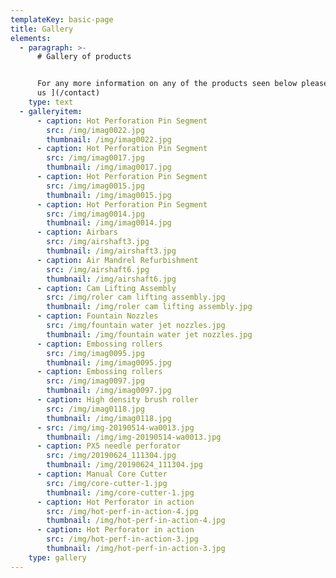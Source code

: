 ```yaml
---
templateKey: basic-page
title: Gallery
elements:
  - paragraph: >-
      # Gallery of products


      For any more information on any of the products seen below please [contact
      us ](/contact)
    type: text
  - galleryitem:
      - caption: Hot Perforation Pin Segment
        src: /img/imag0022.jpg
        thumbnail: /img/imag0022.jpg
      - caption: Hot Perforation Pin Segment
        src: /img/imag0017.jpg
        thumbnail: /img/imag0017.jpg
      - caption: Hot Perforation Pin Segment
        src: /img/imag0015.jpg
        thumbnail: /img/imag0015.jpg
      - caption: Hot Perforation Pin Segment
        src: /img/imag0014.jpg
        thumbnail: /img/imag0014.jpg
      - caption: Airbars
        src: /img/airshaft3.jpg
        thumbnail: /img/airshaft3.jpg
      - caption: Air Mandrel Refurbishment
        src: /img/airshaft6.jpg
        thumbnail: /img/airshaft6.jpg
      - caption: Cam Lifting Assembly
        src: /img/roler cam lifting assembly.jpg
        thumbnail: /img/roler cam lifting assembly.jpg
      - caption: Fountain Nozzles
        src: /img/fountain water jet nozzles.jpg
        thumbnail: /img/fountain water jet nozzles.jpg
      - caption: Embossing rollers
        src: /img/imag0095.jpg
        thumbnail: /img/imag0095.jpg
      - caption: Embossing rollers
        src: /img/imag0097.jpg
        thumbnail: /img/imag0097.jpg
      - caption: High density brush roller
        src: /img/imag0118.jpg
        thumbnail: /img/imag0118.jpg
      - src: /img/img-20190514-wa0013.jpg
        thumbnail: /img/img-20190514-wa0013.jpg
      - caption: PX5 needle perforator
        src: /img/20190624_111304.jpg
        thumbnail: /img/20190624_111304.jpg
      - caption: Manual Core Cutter
        src: /img/core-cutter-1.jpg
        thumbnail: /img/core-cutter-1.jpg
      - caption: Hot Perforator in action
        src: /img/hot-perf-in-action-4.jpg
        thumbnail: /img/hot-perf-in-action-4.jpg
      - caption: Hot Perforator in action
        src: /img/hot-perf-in-action-3.jpg
        thumbnail: /img/hot-perf-in-action-3.jpg
    type: gallery
---
```



